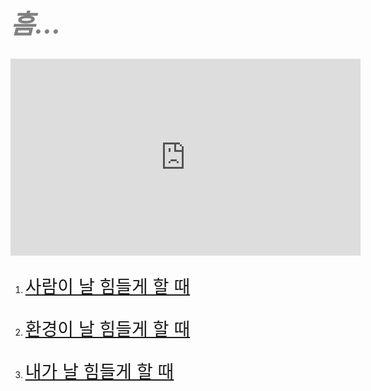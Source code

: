 <!doctype html>
<html>
<head>
  <title>힘들 때마다 펼쳐보는 백과사전</title>
  <meta charset="utf-8">
<body>
  <h1 style="font-size:300%; color:grey;"><i>흠...</i></h1>
  <p>
    <iframe width="560" height="315" src="https://www.youtube.com/embed/wpUiN5hBnyc" title="YouTube video player" frameborder="0" allow="accelerometer; autoplay; clipboard-write; encrypted-media; gyroscope; picture-in-picture" allowfullscreen></iframe>
  </p>
  <ol>
  <li><p style="font-size:200%;"><a href="HelpMe2.html" target="_self" title="게츠비">사람이 날 힘들게 할 때</a></p>
  <li><p style="font-size:200%;"><a href="HelpMe3.html" target="_self" title="적응">환경이 날 힘들게 할 때</a></p>
  <li><p style="font-size:200%;"><a href="HelpMe4.html" target="_self" title="알아차림">내가 날 힘들게 할 때</a></p>
  </ol>
</body>
</html>
